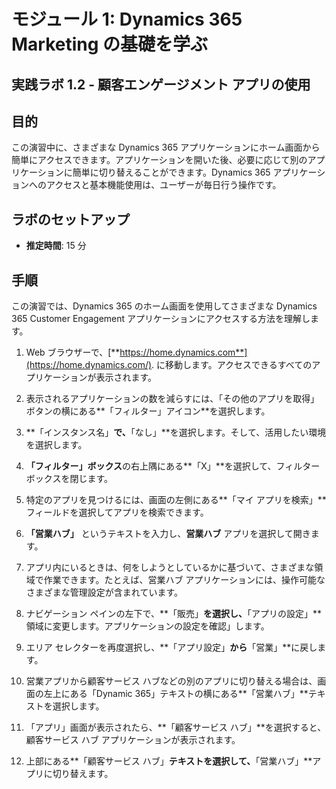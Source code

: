 ﻿---
lab:
    title: 'ラボ 1.2: 顧客エンゲージメント アプリの使用'
    module: 'モジュール 1: Dynamics 365 Marketing の基礎を学ぶ'
---

モジュール 1: Dynamics 365 Marketing の基礎を学ぶ
========================

## 実践ラボ 1.2 - 顧客エンゲージメント アプリの使用 

## 目的

この演習中に、さまざまな Dynamics 365 アプリケーションにホーム画面から簡単にアクセスできます。アプリケーションを開いた後、必要に応じて別のアプリケーションに簡単に切り替えることができます。Dynamics 365 アプリケーションへのアクセスと基本機能使用は、ユーザーが毎日行う操作です。


## ラボのセットアップ

  - **推定時間**: 15 分

## 手順

この演習では、Dynamics 365 のホーム画面を使用してさまざまな Dynamics 365 Customer Engagement アプリケーションにアクセスする方法を理解します。 

1. Web ブラウザーで、[**https://home.dynamics.com**](https://home.dynamics.com/). に移動します。アクセスできるすべてのアプリケーションが表示されます。 

2. 表示されるアプリケーションの数を減らすには、「その他のアプリを取得」ボタンの横にある**「フィルター」アイコン**を選択します。 

3. **「インスタンス名」**で、**「なし」**を選択します。そして、活用したい環境を選択します。 

4. **「フィルター」ボックス**の右上隅にある**「X」**を選択して、フィルター ボックスを閉じます。 

5. 特定のアプリを見つけるには、画面の左側にある**「マイ アプリを検索」**フィールドを選択してアプリを検索できます。 

6. **「営業ハブ」** というテキストを入力し、**営業ハブ** アプリを選択して開きます。 

7. アプリ内にいるときは、何をしようとしているかに基づいて、さまざまな領域で作業できます。たとえば、営業ハブ アプリケーションには、操作可能なさまざまな管理設定が含まれています。 

8. ナビゲーション ペインの左下で、**「販売」**を選択し、**「アプリの設定」**領域に変更します。アプリケーションの設定を確認」します。

9. エリア セレクターを再度選択し、**「アプリ設定」**から**「営業」**に戻します。

10. 営業アプリから顧客サービス ハブなどの別のアプリに切り替える場合は、画面の左上にある「Dynamic 365」テキストの横にある**「営業ハブ」**テキストを選択します。 

11. 「アプリ」画面が表示されたら、**「顧客サービス ハブ」**を選択すると、顧客サービス ハブ アプリケーションが表示されます。 

12. 上部にある**「顧客サービス ハブ」**テキストを選択して、**「営業ハブ」**アプリに切り替えます。 
